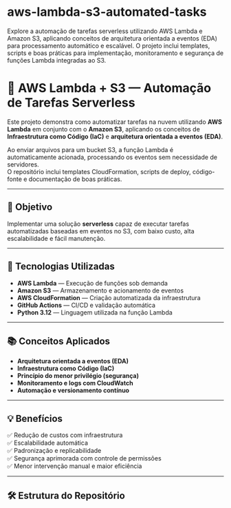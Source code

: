 # aws-lambda-s3-automated-tasks
Explore a automação de tarefas serverless utilizando AWS Lambda e Amazon S3, aplicando conceitos de arquitetura orientada a eventos (EDA) para processamento automático e escalável. O projeto inclui templates, scripts e boas práticas para implementação, monitoramento e segurança de funções Lambda integradas ao S3.
# 🚀 AWS Lambda + S3 — Automação de Tarefas Serverless

Este projeto demonstra como automatizar tarefas na nuvem utilizando **AWS Lambda** em conjunto com o **Amazon S3**, aplicando os conceitos de **Infraestrutura como Código (IaC)** e **arquitetura orientada a eventos (EDA)**.  

Ao enviar arquivos para um bucket S3, a função Lambda é automaticamente acionada, processando os eventos sem necessidade de servidores.  
O repositório inclui templates CloudFormation, scripts de deploy, código-fonte e documentação de boas práticas.

---

## 🌟 Objetivo
Implementar uma solução **serverless** capaz de executar tarefas automatizadas baseadas em eventos no S3, com baixo custo, alta escalabilidade e fácil manutenção.

---

## 🧩 Tecnologias Utilizadas
- **AWS Lambda** — Execução de funções sob demanda  
- **Amazon S3** — Armazenamento e acionamento de eventos  
- **AWS CloudFormation** — Criação automatizada da infraestrutura  
- **GitHub Actions** — CI/CD e validação automática  
- **Python 3.12** — Linguagem utilizada na função Lambda  

---

## 📚 Conceitos Aplicados
- **Arquitetura orientada a eventos (EDA)**  
- **Infraestrutura como Código (IaC)**  
- **Princípio do menor privilégio (segurança)**  
- **Monitoramento e logs com CloudWatch**  
- **Automação e versionamento contínuo**

---

## 💡 Benefícios
✅ Redução de custos com infraestrutura  
✅ Escalabilidade automática  
✅ Padronização e replicabilidade  
✅ Segurança aprimorada com controle de permissões  
✅ Menor intervenção manual e maior eficiência  

---

## 🛠 Estrutura do Repositório

